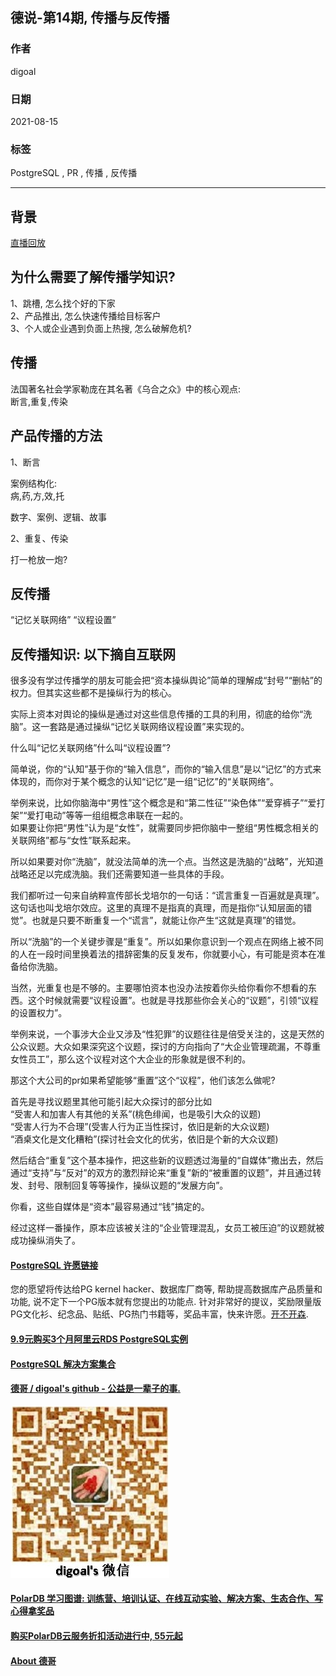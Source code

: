 ## 德说-第14期, 传播与反传播  
    
### 作者    
digoal    
    
### 日期    
2021-08-15     
    
### 标签    
PostgreSQL , PR , 传播 , 反传播       
    
----    
    
## 背景    
[直播回放](https://www.bilibili.com/video/BV18Q4y127yu/)    
  
## 为什么需要了解传播学知识?  
1、跳槽, 怎么找个好的下家  
2、产品推出, 怎么快速传播给目标客户  
3、个人或企业遇到负面上热搜, 怎么破解危机?  
  
## 传播  
法国著名社会学家勒庞在其名著《乌合之众》中的核心观点:   
断言,重复,传染  
  
## 产品传播的方法  
1、断言  
  
案例结构化:   
病,药,方,效,托  
  
数字、案例、逻辑、故事  
  
2、重复、传染  
  
打一枪放一炮?  
  
## 反传播  
  
“记忆关联网络” “议程设置”  
  
## 反传播知识: 以下摘自互联网  
很多没有学过传播学的朋友可能会把“资本操纵舆论”简单的理解成“封号”“删帖”的权力。但其实这些都不是操纵行为的核心。  
  
实际上资本对舆论的操纵是通过对这些信息传播的工具的利用，彻底的给你“洗脑”。这一套路是通过操纵“记忆关联网络议程设置”来实现的。  
  
什么叫“记忆关联网络”什么叫“议程设置”?   
  
简单说，你的“认知”基于你的“输入信息”，而你的“输入信息”是以“记忆”的方式来体现的，而你对于某个概念的认知“记忆”是一组“记忆”的“关联网络”。  
  
举例来说，比如你脑海中“男性”这个概念是和“第二性征”“染色体”“爱穿裤子”“爱打架”“爱打电动”等等一组组概念串联在一起的。  
如果要让你把“男性”认为是“女性”，就需要同步把你脑中一整组“男性概念相关的关联网络”都与“女性”联系起来。  
  
所以如果要对你“洗脑”，就没法简单的洗一个点。当然这是洗脑的“战略”，光知道战略还足以完成洗脑。我们还需要知道一些具体的手段。  
  
我们都听过一句来自纳粹宣传部长戈培尔的一句话：“谎言重复一百遍就是真理”。这句话也叫戈培尔效应。这里的真理不是指真的真理，而是指你“认知层面的错觉”。也就是只要不断重复一个“谎言”，就能让你产生“这就是真理”的错觉。  
  
所以“洗脑”的一个关键步骤是“重复”。所以如果你意识到一个观点在网络上被不同的人在一段时间里换着法的措辞密集的反复发布，你就要小心，有可能是资本在准备给你洗脑。  
  
当然，光重复也是不够的。主要哪怕资本也没办法按着你头给你看你不想看的东西。这个时候就需要“议程设置”。也就是寻找那些你会关心的“议题”，引领“议程的设置权力”。  
  
举例来说，一个事涉大企业又涉及“性犯罪”的议题往往是倍受关注的，这是天然的公众议题。大众如果深究这个议题，探讨的方向指向了“大企业管理疏漏，不尊重女性员工”，那么这个议程对这个大企业的形象就是很不利的。  
  
那这个大公司的pr如果希望能够“重置”这个“议程”，他们该怎么做呢?  
  
首先是寻找议题里其他可能引起大众探讨的部分比如  
“受害人和加害人有其他的关系”(桃色绯闻，也是吸引大众的议题)  
“受害人行为不合理”(受害人行为正当性探讨，依旧是新的大众议题)  
“酒桌文化是文化糟粕”(探讨社会文化的优劣，依旧是个新的大众议题)  
  
然后结合“重复”这个基本操作，把这些新的议题透过海量的“自媒体”撒出去，然后通过“支持”与“反对”的双方的激烈辩论来“重复”新的“被重置的议题”，并且通过转发、封号、限制回复等等操作，操纵议题的“发展方向”。  
  
你看，这些自媒体是“资本”最容易通过“钱”搞定的。  
  
经过这样一番操作，原本应该被关注的“企业管理混乱，女员工被压迫”的议题就被成功操纵消失了。  
  
  
  
  
#### [PostgreSQL 许愿链接](https://github.com/digoal/blog/issues/76 "269ac3d1c492e938c0191101c7238216")
您的愿望将传达给PG kernel hacker、数据库厂商等, 帮助提高数据库产品质量和功能, 说不定下一个PG版本就有您提出的功能点. 针对非常好的提议，奖励限量版PG文化衫、纪念品、贴纸、PG热门书籍等，奖品丰富，快来许愿。[开不开森](https://github.com/digoal/blog/issues/76 "269ac3d1c492e938c0191101c7238216").  
  
  
#### [9.9元购买3个月阿里云RDS PostgreSQL实例](https://www.aliyun.com/database/postgresqlactivity "57258f76c37864c6e6d23383d05714ea")
  
  
#### [PostgreSQL 解决方案集合](https://yq.aliyun.com/topic/118 "40cff096e9ed7122c512b35d8561d9c8")
  
  
#### [德哥 / digoal's github - 公益是一辈子的事.](https://github.com/digoal/blog/blob/master/README.md "22709685feb7cab07d30f30387f0a9ae")
  
  
![digoal's wechat](../pic/digoal_weixin.jpg "f7ad92eeba24523fd47a6e1a0e691b59")
  
  
#### [PolarDB 学习图谱: 训练营、培训认证、在线互动实验、解决方案、生态合作、写心得拿奖品](https://www.aliyun.com/database/openpolardb/activity "8642f60e04ed0c814bf9cb9677976bd4")
  
  
#### [购买PolarDB云服务折扣活动进行中, 55元起](https://www.aliyun.com/activity/new/polardb-yunparter?userCode=bsb3t4al "e0495c413bedacabb75ff1e880be465a")
  
  
#### [About 德哥](https://github.com/digoal/blog/blob/master/me/readme.md "a37735981e7704886ffd590565582dd0")
  
